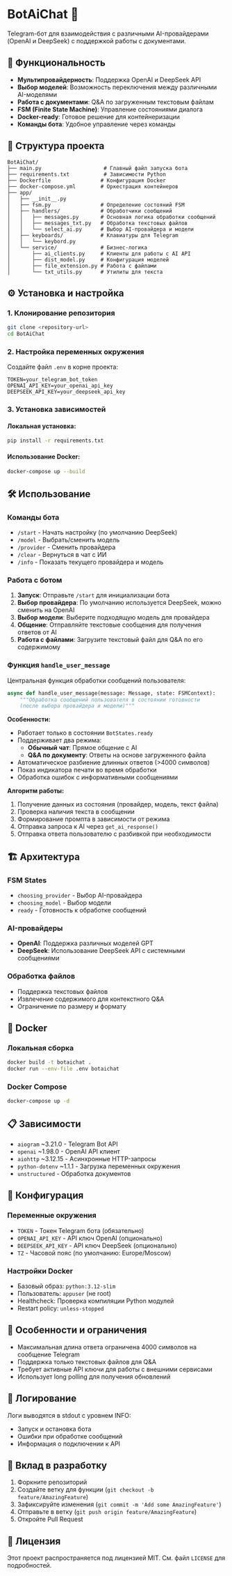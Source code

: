 # BotAiChat 🤖

Telegram-бот для взаимодействия с различными AI-провайдерами (OpenAI и DeepSeek) с поддержкой работы с документами.

## 🚀 Функциональность

- **Мультипровайдерность**: Поддержка OpenAI и DeepSeek API
- **Выбор моделей**: Возможность переключения между различными AI-моделями
- **Работа с документами**: Q&A по загруженным текстовым файлам
- **FSM (Finite State Machine)**: Управление состояниями диалога
- **Docker-ready**: Готовое решение для контейнеризации
- **Команды бота**: Удобное управление через команды

## 📁 Структура проекта

```
BotAiChat/
├── main.py                    # Главный файл запуска бота
├── requirements.txt           # Зависимости Python
├── Dockerfile                # Конфигурация Docker
├── docker-compose.yml        # Оркестрация контейнеров
├── app/
│   ├── __init__.py
│   ├── fsm.py                # Определение состояний FSM
│   ├── handlers/             # Обработчики сообщений
│   │   ├── messages.py       # Основная логика обработки сообщений
│   │   ├── messages_txt.py   # Обработка текстовых файлов
│   │   └── select_ai.py      # Выбор AI-провайдера и модели
│   ├── keyboards/            # Клавиатуры для Telegram
│   │   └── keybord.py
│   └── service/              # Бизнес-логика
│       ├── ai_clients.py     # Клиенты для работы с AI API
│       ├── dist_model.py     # Конфигурация моделей
│       ├── file_extension.py # Работа с файлами
│       └── txt_utils.py      # Утилиты для текста
```

## ⚙️ Установка и настройка

### 1. Клонирование репозитория

```bash
git clone <repository-url>
cd BotAiChat
```

### 2. Настройка переменных окружения

Создайте файл `.env` в корне проекта:

```env
TOKEN=your_telegram_bot_token
OPENAI_API_KEY=your_openai_api_key
DEEPSEEK_API_KEY=your_deepseek_api_key
```

### 3. Установка зависимостей

#### Локальная установка:
```bash
pip install -r requirements.txt
```

#### Использование Docker:
```bash
docker-compose up --build
```

## 🛠️ Использование

### Команды бота

- `/start` - Начать настройку (по умолчанию DeepSeek)
- `/model` - Выбрать/сменить модель
- `/provider` - Сменить провайдера
- `/clear` - Вернуться в чат с ИИ
- `/info` - Показать текущего провайдера и модель

### Работа с ботом

1. **Запуск**: Отправьте `/start` для инициализации бота
2. **Выбор провайдера**: По умолчанию используется DeepSeek, можно сменить на OpenAI
3. **Выбор модели**: Выберите подходящую модель для провайдера
4. **Общение**: Отправляйте текстовые сообщения для получения ответов от AI
5. **Работа с файлами**: Загрузите текстовый файл для Q&A по его содержимому

### Функция `handle_user_message`

Центральная функция обработки сообщений пользователя:

```python
async def handle_user_message(message: Message, state: FSMContext):
    """Обработка сообщений пользователя в состоянии готовности
    (после выбора провайдера и модели)"""
```

**Особенности:**
- Работает только в состоянии `BotStates.ready`
- Поддерживает два режима:
  - **Обычный чат**: Прямое общение с AI
  - **Q&A по документу**: Ответы на основе загруженного файла
- Автоматическое разбиение длинных ответов (>4000 символов)
- Показ индикатора печати во время обработки
- Обработка ошибок с информативными сообщениями

**Алгоритм работы:**
1. Получение данных из состояния (провайдер, модель, текст файла)
2. Проверка наличия текста в сообщении
3. Формирование промпта в зависимости от режима
4. Отправка запроса к AI через `get_ai_response()`
5. Отправка ответа пользователю с разбивкой при необходимости

## 🏗️ Архитектура

### FSM States
- `choosing_provider` - Выбор AI-провайдера
- `choosing_model` - Выбор модели
- `ready` - Готовность к обработке сообщений

### AI-провайдеры
- **OpenAI**: Поддержка различных моделей GPT
- **DeepSeek**: Использование DeepSeek API с системными сообщениями

### Обработка файлов
- Поддержка текстовых файлов
- Извлечение содержимого для контекстного Q&A
- Ограничение по размеру и формату

## 🐳 Docker

### Локальная сборка
```bash
docker build -t botaichat .
docker run --env-file .env botaichat
```

### Docker Compose
```bash
docker-compose up -d
```

## 📋 Зависимости

- `aiogram` ~3.21.0 - Telegram Bot API
- `openai` ~1.98.0 - OpenAI API клиент  
- `aiohttp` ~3.12.15 - Асинхронные HTTP-запросы
- `python-dotenv` ~1.1.1 - Загрузка переменных окружения
- `unstructured` - Обработка документов

## 🔧 Конфигурация

### Переменные окружения
- `TOKEN` - Токен Telegram бота (обязательно)
- `OPENAI_API_KEY` - API ключ OpenAI (опционально)
- `DEEPSEEK_API_KEY` - API ключ DeepSeek (опционально)
- `TZ` - Часовой пояс (по умолчанию: Europe/Moscow)

### Настройки Docker
- Базовый образ: `python:3.12-slim`
- Пользователь: `appuser` (не root)
- Healthcheck: Проверка компиляции Python модулей
- Restart policy: `unless-stopped`

## 🚨 Особенности и ограничения

- Максимальная длина ответа ограничена 4000 символов на сообщение Telegram
- Поддержка только текстовых файлов для Q&A
- Требует активные API ключи для работы с внешними сервисами
- Использует long polling для получения обновлений

## 📝 Логирование

Логи выводятся в stdout с уровнем INFO:
- Запуск и остановка бота
- Ошибки при обработке сообщений
- Информация о подключении к API

## 🤝 Вклад в разработку

1. Форкните репозиторий
2. Создайте ветку для функции (`git checkout -b feature/AmazingFeature`)
3. Зафиксируйте изменения (`git commit -m 'Add some AmazingFeature'`)
4. Отправьте в ветку (`git push origin feature/AmazingFeature`)
5. Откройте Pull Request

## 📄 Лицензия

Этот проект распространяется под лицензией MIT. См. файл `LICENSE` для подробностей.
